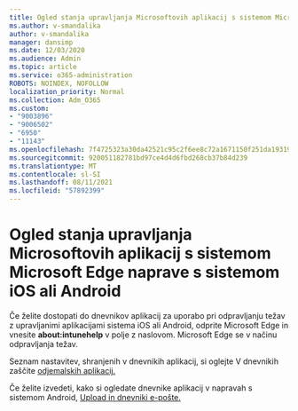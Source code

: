 ```yaml
---
title: Ogled stanja upravljanja Microsoftovih aplikacij s sistemom Microsoft Edge naprave s sistemom iOS ali Android
ms.author: v-smandalika
author: v-smandalika
manager: dansimp
ms.date: 12/03/2020
ms.audience: Admin
ms.topic: article
ms.service: o365-administration
ROBOTS: NOINDEX, NOFOLLOW
localization_priority: Normal
ms.collection: Adm_O365
ms.custom:
- "9003896"
- "9006502"
- "6950"
- "11143"
ms.openlocfilehash: 7f4725323a30da42521c95c2f6ee8c72a1671150f251da193199d140f17beb66
ms.sourcegitcommit: 920051182781bd97ce4d4d6fbd268cb37b84d239
ms.translationtype: MT
ms.contentlocale: sl-SI
ms.lasthandoff: 08/11/2021
ms.locfileid: "57892399"
---
```

# <a name="view-the-management-status-of-microsoft-apps-by-using-microsoft-edge-for-ios-or-android-devices"></a>Ogled stanja upravljanja Microsoftovih aplikacij s sistemom Microsoft Edge naprave s sistemom iOS ali Android

Če želite dostopati do dnevnikov aplikacij za uporabo pri odpravljanju težav z upravljanimi aplikacijami sistema iOS ali Android, odprite Microsoft Edge in vnesite **about:intunehelp** v polje z naslovom. Microsoft Edge se v načinu odpravljanja težav.

Seznam nastavitev, shranjenih v dnevnikih aplikacij, si oglejte V dnevnikih zaščite [odjemalskih aplikacij.](https://docs.microsoft.com/mem/intune/apps/app-protection-policy-settings-log)

Če želite izvedeti, kako si ogledate dnevnike aplikacij v napravah s sistemom Android, [Upload in dnevniki e-pošte.](https://docs.microsoft.com/mem/intune/user-help/send-logs-to-your-it-admin-by-email-android)